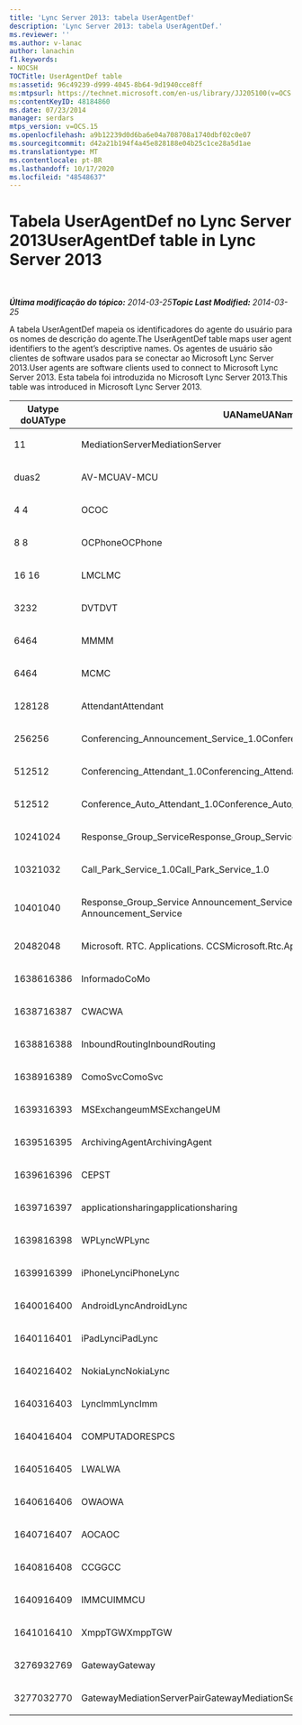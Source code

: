 ```yaml
---
title: 'Lync Server 2013: tabela UserAgentDef'
description: 'Lync Server 2013: tabela UserAgentDef.'
ms.reviewer: ''
ms.author: v-lanac
author: lanachin
f1.keywords:
- NOCSH
TOCTitle: UserAgentDef table
ms:assetid: 96c49239-d999-4045-8b64-9d1940cce8ff
ms:mtpsurl: https://technet.microsoft.com/en-us/library/JJ205100(v=OCS.15)
ms:contentKeyID: 48184860
ms.date: 07/23/2014
manager: serdars
mtps_version: v=OCS.15
ms.openlocfilehash: a9b12239d0d6ba6e04a708708a1740dbf02c0e07
ms.sourcegitcommit: d42a21b194f4a45e828188e04b25c1ce28a5d1ae
ms.translationtype: MT
ms.contentlocale: pt-BR
ms.lasthandoff: 10/17/2020
ms.locfileid: "48548637"
---
```

# <a name="useragentdef-table-in-lync-server-2013"></a><span data-ttu-id="a1256-103">Tabela UserAgentDef no Lync Server 2013</span><span class="sxs-lookup"><span data-stu-id="a1256-103">UserAgentDef table in Lync Server 2013</span></span>

<div data-xmlns="http://www.w3.org/1999/xhtml">

<div class="topic" data-xmlns="http://www.w3.org/1999/xhtml" data-msxsl="urn:schemas-microsoft-com:xslt" data-cs="https://msdn.microsoft.com/">

<div data-asp="https://msdn2.microsoft.com/asp">



</div>

<div id="mainSection">

<div id="mainBody">

<span> </span>

<span data-ttu-id="a1256-104">_**Última modificação do tópico:** 2014-03-25_</span><span class="sxs-lookup"><span data-stu-id="a1256-104">_**Topic Last Modified:** 2014-03-25_</span></span>

<span data-ttu-id="a1256-105">A tabela UserAgentDef mapeia os identificadores do agente do usuário para os nomes de descrição do agente.</span><span class="sxs-lookup"><span data-stu-id="a1256-105">The UserAgentDef table maps user agent identifiers to the agent’s descriptive names.</span></span> <span data-ttu-id="a1256-106">Os agentes de usuário são clientes de software usados para se conectar ao Microsoft Lync Server 2013.</span><span class="sxs-lookup"><span data-stu-id="a1256-106">User agents are software clients used to connect to Microsoft Lync Server 2013.</span></span> <span data-ttu-id="a1256-107">Esta tabela foi introduzida no Microsoft Lync Server 2013.</span><span class="sxs-lookup"><span data-stu-id="a1256-107">This table was introduced in Microsoft Lync Server 2013.</span></span>


<table>
<colgroup>
<col style="width: 33%" />
<col style="width: 33%" />
<col style="width: 33%" />
</colgroup>
<thead>
<tr class="header">
<th><span data-ttu-id="a1256-108">Uatype do</span><span class="sxs-lookup"><span data-stu-id="a1256-108">UAType</span></span></th>
<th><span data-ttu-id="a1256-109">UAName</span><span class="sxs-lookup"><span data-stu-id="a1256-109">UAName</span></span></th>
<th><span data-ttu-id="a1256-110">UACategory</span><span class="sxs-lookup"><span data-stu-id="a1256-110">UACategory</span></span></th>
</tr>
</thead>
<tbody>
<tr class="odd">
<td><p><span data-ttu-id="a1256-111">1</span><span class="sxs-lookup"><span data-stu-id="a1256-111">1</span></span></p></td>
<td><p><span data-ttu-id="a1256-112">MediationServer</span><span class="sxs-lookup"><span data-stu-id="a1256-112">MediationServer</span></span></p></td>
<td><p><span data-ttu-id="a1256-113">MediationServer</span><span class="sxs-lookup"><span data-stu-id="a1256-113">MediationServer</span></span></p></td>
</tr>
<tr class="even">
<td><p><span data-ttu-id="a1256-114">duas</span><span class="sxs-lookup"><span data-stu-id="a1256-114">2</span></span></p></td>
<td><p><span data-ttu-id="a1256-115">AV-MCU</span><span class="sxs-lookup"><span data-stu-id="a1256-115">AV-MCU</span></span></p></td>
<td><p><span data-ttu-id="a1256-116">AV-MCU</span><span class="sxs-lookup"><span data-stu-id="a1256-116">AV-MCU</span></span></p></td>
</tr>
<tr class="odd">
<td><p><span data-ttu-id="a1256-117">4 </span><span class="sxs-lookup"><span data-stu-id="a1256-117">4</span></span></p></td>
<td><p><span data-ttu-id="a1256-118">OC</span><span class="sxs-lookup"><span data-stu-id="a1256-118">OC</span></span></p></td>
<td><p><span data-ttu-id="a1256-119">OC</span><span class="sxs-lookup"><span data-stu-id="a1256-119">OC</span></span></p></td>
</tr>
<tr class="even">
<td><p><span data-ttu-id="a1256-120">8 </span><span class="sxs-lookup"><span data-stu-id="a1256-120">8</span></span></p></td>
<td><p><span data-ttu-id="a1256-121">OCPhone</span><span class="sxs-lookup"><span data-stu-id="a1256-121">OCPhone</span></span></p></td>
<td><p><span data-ttu-id="a1256-122">OCPhone</span><span class="sxs-lookup"><span data-stu-id="a1256-122">OCPhone</span></span></p></td>
</tr>
<tr class="odd">
<td><p><span data-ttu-id="a1256-123">16 </span><span class="sxs-lookup"><span data-stu-id="a1256-123">16</span></span></p></td>
<td><p><span data-ttu-id="a1256-124">LMC</span><span class="sxs-lookup"><span data-stu-id="a1256-124">LMC</span></span></p></td>
<td><p><span data-ttu-id="a1256-125">LMC</span><span class="sxs-lookup"><span data-stu-id="a1256-125">LMC</span></span></p></td>
</tr>
<tr class="even">
<td><p><span data-ttu-id="a1256-126">32</span><span class="sxs-lookup"><span data-stu-id="a1256-126">32</span></span></p></td>
<td><p><span data-ttu-id="a1256-127">DVT</span><span class="sxs-lookup"><span data-stu-id="a1256-127">DVT</span></span></p></td>
<td><p><span data-ttu-id="a1256-128">DVT</span><span class="sxs-lookup"><span data-stu-id="a1256-128">DVT</span></span></p></td>
</tr>
<tr class="odd">
<td><p><span data-ttu-id="a1256-129">64</span><span class="sxs-lookup"><span data-stu-id="a1256-129">64</span></span></p></td>
<td><p><span data-ttu-id="a1256-130">MM</span><span class="sxs-lookup"><span data-stu-id="a1256-130">MM</span></span></p></td>
<td><p><span data-ttu-id="a1256-131">MM</span><span class="sxs-lookup"><span data-stu-id="a1256-131">MM</span></span></p></td>
</tr>
<tr class="even">
<td><p><span data-ttu-id="a1256-132">64</span><span class="sxs-lookup"><span data-stu-id="a1256-132">64</span></span></p></td>
<td><p><span data-ttu-id="a1256-133">MC</span><span class="sxs-lookup"><span data-stu-id="a1256-133">MC</span></span></p></td>
<td><p><span data-ttu-id="a1256-134">MM</span><span class="sxs-lookup"><span data-stu-id="a1256-134">MM</span></span></p></td>
</tr>
<tr class="odd">
<td><p><span data-ttu-id="a1256-135">128</span><span class="sxs-lookup"><span data-stu-id="a1256-135">128</span></span></p></td>
<td><p><span data-ttu-id="a1256-136">Attendant</span><span class="sxs-lookup"><span data-stu-id="a1256-136">Attendant</span></span></p></td>
<td><p><span data-ttu-id="a1256-137">Attendant</span><span class="sxs-lookup"><span data-stu-id="a1256-137">Attendant</span></span></p></td>
</tr>
<tr class="even">
<td><p><span data-ttu-id="a1256-138">256</span><span class="sxs-lookup"><span data-stu-id="a1256-138">256</span></span></p></td>
<td><p><span data-ttu-id="a1256-139">Conferencing_Announcement_Service_1.0</span><span class="sxs-lookup"><span data-stu-id="a1256-139">Conferencing_Announcement_Service_1.0</span></span></p></td>
<td><p><span data-ttu-id="a1256-140">CA</span><span class="sxs-lookup"><span data-stu-id="a1256-140">CAS</span></span></p></td>
</tr>
<tr class="odd">
<td><p><span data-ttu-id="a1256-141">512</span><span class="sxs-lookup"><span data-stu-id="a1256-141">512</span></span></p></td>
<td><p><span data-ttu-id="a1256-142">Conferencing_Attendant_1.0</span><span class="sxs-lookup"><span data-stu-id="a1256-142">Conferencing_Attendant_1.0</span></span></p></td>
<td><p><span data-ttu-id="a1256-143">CAA</span><span class="sxs-lookup"><span data-stu-id="a1256-143">CAA</span></span></p></td>
</tr>
<tr class="even">
<td><p><span data-ttu-id="a1256-144">512</span><span class="sxs-lookup"><span data-stu-id="a1256-144">512</span></span></p></td>
<td><p><span data-ttu-id="a1256-145">Conference_Auto_Attendant_1.0</span><span class="sxs-lookup"><span data-stu-id="a1256-145">Conference_Auto_Attendant_1.0</span></span></p></td>
<td><p><span data-ttu-id="a1256-146">CAA</span><span class="sxs-lookup"><span data-stu-id="a1256-146">CAA</span></span></p></td>
</tr>
<tr class="odd">
<td><p><span data-ttu-id="a1256-147">1024</span><span class="sxs-lookup"><span data-stu-id="a1256-147">1024</span></span></p></td>
<td><p><span data-ttu-id="a1256-148">Response_Group_Service</span><span class="sxs-lookup"><span data-stu-id="a1256-148">Response_Group_Service</span></span></p></td>
<td><p><span data-ttu-id="a1256-149">RGS</span><span class="sxs-lookup"><span data-stu-id="a1256-149">RGS</span></span></p></td>
</tr>
<tr class="even">
<td><p><span data-ttu-id="a1256-150">1032</span><span class="sxs-lookup"><span data-stu-id="a1256-150">1032</span></span></p></td>
<td><p><span data-ttu-id="a1256-151">Call_Park_Service_1.0</span><span class="sxs-lookup"><span data-stu-id="a1256-151">Call_Park_Service_1.0</span></span></p></td>
<td><p><span data-ttu-id="a1256-152">CPS</span><span class="sxs-lookup"><span data-stu-id="a1256-152">CPS</span></span></p></td>
</tr>
<tr class="odd">
<td><p><span data-ttu-id="a1256-153">1040</span><span class="sxs-lookup"><span data-stu-id="a1256-153">1040</span></span></p></td>
<td><p><span data-ttu-id="a1256-154">Response_Group_Service Announcement_Service</span><span class="sxs-lookup"><span data-stu-id="a1256-154">Response_Group_Service Announcement_Service</span></span></p></td>
<td><p><span data-ttu-id="a1256-155">AS</span><span class="sxs-lookup"><span data-stu-id="a1256-155">AS</span></span></p></td>
</tr>
<tr class="even">
<td><p><span data-ttu-id="a1256-156">2048</span><span class="sxs-lookup"><span data-stu-id="a1256-156">2048</span></span></p></td>
<td><p><span data-ttu-id="a1256-157">Microsoft. RTC. Applications. CCS</span><span class="sxs-lookup"><span data-stu-id="a1256-157">Microsoft.Rtc.Applications.Ccs</span></span></p></td>
<td><p><span data-ttu-id="a1256-158">CCS</span><span class="sxs-lookup"><span data-stu-id="a1256-158">CCS</span></span></p></td>
</tr>
<tr class="odd">
<td><p><span data-ttu-id="a1256-159">16386</span><span class="sxs-lookup"><span data-stu-id="a1256-159">16386</span></span></p></td>
<td><p><span data-ttu-id="a1256-160">Informado</span><span class="sxs-lookup"><span data-stu-id="a1256-160">CoMo</span></span></p></td>
<td><p><span data-ttu-id="a1256-161">Informado</span><span class="sxs-lookup"><span data-stu-id="a1256-161">CoMo</span></span></p></td>
</tr>
<tr class="even">
<td><p><span data-ttu-id="a1256-162">16387</span><span class="sxs-lookup"><span data-stu-id="a1256-162">16387</span></span></p></td>
<td><p><span data-ttu-id="a1256-163">CWA</span><span class="sxs-lookup"><span data-stu-id="a1256-163">CWA</span></span></p></td>
<td><p><span data-ttu-id="a1256-164">CWA</span><span class="sxs-lookup"><span data-stu-id="a1256-164">CWA</span></span></p></td>
</tr>
<tr class="odd">
<td><p><span data-ttu-id="a1256-165">16388</span><span class="sxs-lookup"><span data-stu-id="a1256-165">16388</span></span></p></td>
<td><p><span data-ttu-id="a1256-166">InboundRouting</span><span class="sxs-lookup"><span data-stu-id="a1256-166">InboundRouting</span></span></p></td>
<td><p><span data-ttu-id="a1256-167">InboundRouting</span><span class="sxs-lookup"><span data-stu-id="a1256-167">InboundRouting</span></span></p></td>
</tr>
<tr class="even">
<td><p><span data-ttu-id="a1256-168">16389</span><span class="sxs-lookup"><span data-stu-id="a1256-168">16389</span></span></p></td>
<td><p><span data-ttu-id="a1256-169">ComoSvc</span><span class="sxs-lookup"><span data-stu-id="a1256-169">ComoSvc</span></span></p></td>
<td><p><span data-ttu-id="a1256-170">ComoSvc</span><span class="sxs-lookup"><span data-stu-id="a1256-170">ComoSvc</span></span></p></td>
</tr>
<tr class="odd">
<td><p><span data-ttu-id="a1256-171">16393</span><span class="sxs-lookup"><span data-stu-id="a1256-171">16393</span></span></p></td>
<td><p><span data-ttu-id="a1256-172">MSExchangeum</span><span class="sxs-lookup"><span data-stu-id="a1256-172">MSExchangeUM</span></span></p></td>
<td><p><span data-ttu-id="a1256-173">ExUM</span><span class="sxs-lookup"><span data-stu-id="a1256-173">ExUM</span></span></p></td>
</tr>
<tr class="even">
<td><p><span data-ttu-id="a1256-174">16395</span><span class="sxs-lookup"><span data-stu-id="a1256-174">16395</span></span></p></td>
<td><p><span data-ttu-id="a1256-175">ArchivingAgent</span><span class="sxs-lookup"><span data-stu-id="a1256-175">ArchivingAgent</span></span></p></td>
<td><p><span data-ttu-id="a1256-176">ARCHAGENT</span><span class="sxs-lookup"><span data-stu-id="a1256-176">ARCHAGENT</span></span></p></td>
</tr>
<tr class="odd">
<td><p><span data-ttu-id="a1256-177">16396</span><span class="sxs-lookup"><span data-stu-id="a1256-177">16396</span></span></p></td>
<td><p><span data-ttu-id="a1256-178">CEP</span><span class="sxs-lookup"><span data-stu-id="a1256-178">ST</span></span></p></td>
<td><p><span data-ttu-id="a1256-179">CEP</span><span class="sxs-lookup"><span data-stu-id="a1256-179">ST</span></span></p></td>
</tr>
<tr class="even">
<td><p><span data-ttu-id="a1256-180">16397</span><span class="sxs-lookup"><span data-stu-id="a1256-180">16397</span></span></p></td>
<td><p><span data-ttu-id="a1256-181">applicationsharing</span><span class="sxs-lookup"><span data-stu-id="a1256-181">applicationsharing</span></span></p></td>
<td><p><span data-ttu-id="a1256-182">ASMCU</span><span class="sxs-lookup"><span data-stu-id="a1256-182">ASMCU</span></span></p></td>
</tr>
<tr class="odd">
<td><p><span data-ttu-id="a1256-183">16398</span><span class="sxs-lookup"><span data-stu-id="a1256-183">16398</span></span></p></td>
<td><p><span data-ttu-id="a1256-184">WPLync</span><span class="sxs-lookup"><span data-stu-id="a1256-184">WPLync</span></span></p></td>
<td><p><span data-ttu-id="a1256-185">WPLync</span><span class="sxs-lookup"><span data-stu-id="a1256-185">WPLync</span></span></p></td>
</tr>
<tr class="even">
<td><p><span data-ttu-id="a1256-186">16399</span><span class="sxs-lookup"><span data-stu-id="a1256-186">16399</span></span></p></td>
<td><p><span data-ttu-id="a1256-187">iPhoneLync</span><span class="sxs-lookup"><span data-stu-id="a1256-187">iPhoneLync</span></span></p></td>
<td><p><span data-ttu-id="a1256-188">iPhoneLync</span><span class="sxs-lookup"><span data-stu-id="a1256-188">iPhoneLync</span></span></p></td>
</tr>
<tr class="odd">
<td><p><span data-ttu-id="a1256-189">16400</span><span class="sxs-lookup"><span data-stu-id="a1256-189">16400</span></span></p></td>
<td><p><span data-ttu-id="a1256-190">AndroidLync</span><span class="sxs-lookup"><span data-stu-id="a1256-190">AndroidLync</span></span></p></td>
<td><p><span data-ttu-id="a1256-191">AndroidLync</span><span class="sxs-lookup"><span data-stu-id="a1256-191">AndroidLync</span></span></p></td>
</tr>
<tr class="even">
<td><p><span data-ttu-id="a1256-192">16401</span><span class="sxs-lookup"><span data-stu-id="a1256-192">16401</span></span></p></td>
<td><p><span data-ttu-id="a1256-193">iPadLync</span><span class="sxs-lookup"><span data-stu-id="a1256-193">iPadLync</span></span></p></td>
<td><p><span data-ttu-id="a1256-194">iPadLync</span><span class="sxs-lookup"><span data-stu-id="a1256-194">iPadLync</span></span></p></td>
</tr>
<tr class="odd">
<td><p><span data-ttu-id="a1256-195">16402</span><span class="sxs-lookup"><span data-stu-id="a1256-195">16402</span></span></p></td>
<td><p><span data-ttu-id="a1256-196">NokiaLync</span><span class="sxs-lookup"><span data-stu-id="a1256-196">NokiaLync</span></span></p></td>
<td><p><span data-ttu-id="a1256-197">NokiaLync</span><span class="sxs-lookup"><span data-stu-id="a1256-197">NokiaLync</span></span></p></td>
</tr>
<tr class="even">
<td><p><span data-ttu-id="a1256-198">16403</span><span class="sxs-lookup"><span data-stu-id="a1256-198">16403</span></span></p></td>
<td><p><span data-ttu-id="a1256-199">LyncImm</span><span class="sxs-lookup"><span data-stu-id="a1256-199">LyncImm</span></span></p></td>
<td><p><span data-ttu-id="a1256-200">LyncImm</span><span class="sxs-lookup"><span data-stu-id="a1256-200">LyncImm</span></span></p></td>
</tr>
<tr class="odd">
<td><p><span data-ttu-id="a1256-201">16404</span><span class="sxs-lookup"><span data-stu-id="a1256-201">16404</span></span></p></td>
<td><p><span data-ttu-id="a1256-202">COMPUTADORES</span><span class="sxs-lookup"><span data-stu-id="a1256-202">PCS</span></span></p></td>
<td><p><span data-ttu-id="a1256-203">COMPUTADORES</span><span class="sxs-lookup"><span data-stu-id="a1256-203">PCS</span></span></p></td>
</tr>
<tr class="even">
<td><p><span data-ttu-id="a1256-204">16405</span><span class="sxs-lookup"><span data-stu-id="a1256-204">16405</span></span></p></td>
<td><p><span data-ttu-id="a1256-205">LWA</span><span class="sxs-lookup"><span data-stu-id="a1256-205">LWA</span></span></p></td>
<td><p><span data-ttu-id="a1256-206">LWA</span><span class="sxs-lookup"><span data-stu-id="a1256-206">LWA</span></span></p></td>
</tr>
<tr class="odd">
<td><p><span data-ttu-id="a1256-207">16406</span><span class="sxs-lookup"><span data-stu-id="a1256-207">16406</span></span></p></td>
<td><p><span data-ttu-id="a1256-208">OWA</span><span class="sxs-lookup"><span data-stu-id="a1256-208">OWA</span></span></p></td>
<td><p><span data-ttu-id="a1256-209">OWA</span><span class="sxs-lookup"><span data-stu-id="a1256-209">OWA</span></span></p></td>
</tr>
<tr class="even">
<td><p><span data-ttu-id="a1256-210">16407</span><span class="sxs-lookup"><span data-stu-id="a1256-210">16407</span></span></p></td>
<td><p><span data-ttu-id="a1256-211">AOC</span><span class="sxs-lookup"><span data-stu-id="a1256-211">AOC</span></span></p></td>
<td><p><span data-ttu-id="a1256-212">AOC</span><span class="sxs-lookup"><span data-stu-id="a1256-212">AOC</span></span></p></td>
</tr>
<tr class="odd">
<td><p><span data-ttu-id="a1256-213">16408</span><span class="sxs-lookup"><span data-stu-id="a1256-213">16408</span></span></p></td>
<td><p><span data-ttu-id="a1256-214">CCG</span><span class="sxs-lookup"><span data-stu-id="a1256-214">GCC</span></span></p></td>
<td><p><span data-ttu-id="a1256-215">CCG</span><span class="sxs-lookup"><span data-stu-id="a1256-215">GCC</span></span></p></td>
</tr>
<tr class="even">
<td><p><span data-ttu-id="a1256-216">16409</span><span class="sxs-lookup"><span data-stu-id="a1256-216">16409</span></span></p></td>
<td><p><span data-ttu-id="a1256-217">IMMCU</span><span class="sxs-lookup"><span data-stu-id="a1256-217">IMMCU</span></span></p></td>
<td><p><span data-ttu-id="a1256-218">IMMCU</span><span class="sxs-lookup"><span data-stu-id="a1256-218">IMMCU</span></span></p></td>
</tr>
<tr class="odd">
<td><p><span data-ttu-id="a1256-219">16410</span><span class="sxs-lookup"><span data-stu-id="a1256-219">16410</span></span></p></td>
<td><p><span data-ttu-id="a1256-220">XmppTGW</span><span class="sxs-lookup"><span data-stu-id="a1256-220">XmppTGW</span></span></p></td>
<td><p><span data-ttu-id="a1256-221">XmppGateway</span><span class="sxs-lookup"><span data-stu-id="a1256-221">XmppGateway</span></span></p></td>
</tr>
<tr class="even">
<td><p><span data-ttu-id="a1256-222">32769</span><span class="sxs-lookup"><span data-stu-id="a1256-222">32769</span></span></p></td>
<td><p><span data-ttu-id="a1256-223">Gateway</span><span class="sxs-lookup"><span data-stu-id="a1256-223">Gateway</span></span></p></td>
<td><p><span data-ttu-id="a1256-224">Gateway</span><span class="sxs-lookup"><span data-stu-id="a1256-224">Gateway</span></span></p></td>
</tr>
<tr class="odd">
<td><p><span data-ttu-id="a1256-225">32770</span><span class="sxs-lookup"><span data-stu-id="a1256-225">32770</span></span></p></td>
<td><p><span data-ttu-id="a1256-226">GatewayMediationServerPair</span><span class="sxs-lookup"><span data-stu-id="a1256-226">GatewayMediationServerPair</span></span></p></td>
<td><p><span data-ttu-id="a1256-227">GatewayMediationServerPair</span><span class="sxs-lookup"><span data-stu-id="a1256-227">GatewayMediationServerPair</span></span></p></td>
</tr>
</tbody>
</table>


</div>

<span> </span>

</div>

</div>

</div>

